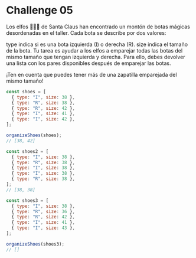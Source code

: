 # Challenge 05

Los elfos 🧝🧝‍♂️ de Santa Claus han encontrado un montón de botas mágicas desordenadas en el taller. Cada bota se describe por dos valores:

type indica si es una bota izquierda (I) o derecha (R).
size indica el tamaño de la bota.
Tu tarea es ayudar a los elfos a emparejar todas las botas del mismo tamaño que tengan izquierda y derecha. Para ello, debes devolver una lista con los pares disponibles después de emparejar las botas.

¡Ten en cuenta que puedes tener más de una zapatilla emparejada del mismo tamaño!

```javascript
const shoes = [
  { type: "I", size: 38 },
  { type: "R", size: 38 },
  { type: "R", size: 42 },
  { type: "I", size: 41 },
  { type: "I", size: 42 },
];

organizeShoes(shoes);
// [38, 42]

const shoes2 = [
  { type: "I", size: 38 },
  { type: "R", size: 38 },
  { type: "I", size: 38 },
  { type: "I", size: 38 },
  { type: "R", size: 38 },
];
// [38, 38]

const shoes3 = [
  { type: "I", size: 38 },
  { type: "R", size: 36 },
  { type: "R", size: 42 },
  { type: "I", size: 41 },
  { type: "I", size: 43 },
];

organizeShoes(shoes3);
// []
```
